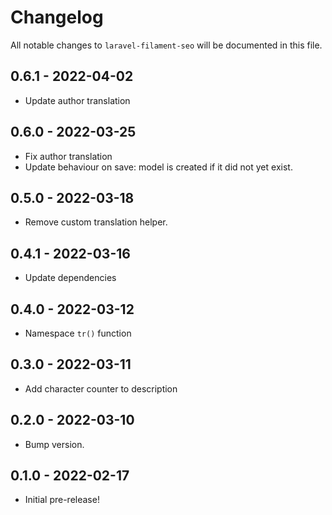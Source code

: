 # Changelog

All notable changes to `laravel-filament-seo` will be documented in this file.

## 0.6.1 - 2022-04-02

- Update author translation

## 0.6.0 - 2022-03-25

- Fix author translation
- Update behaviour on save: model is created if it did not yet exist.

## 0.5.0 - 2022-03-18

- Remove custom translation helper.

## 0.4.1 - 2022-03-16

- Update dependencies

## 0.4.0 - 2022-03-12

- Namespace `tr()` function

## 0.3.0 - 2022-03-11

- Add character counter to description

## 0.2.0 - 2022-03-10

- Bump version.

## 0.1.0 - 2022-02-17

- Initial pre-release!
